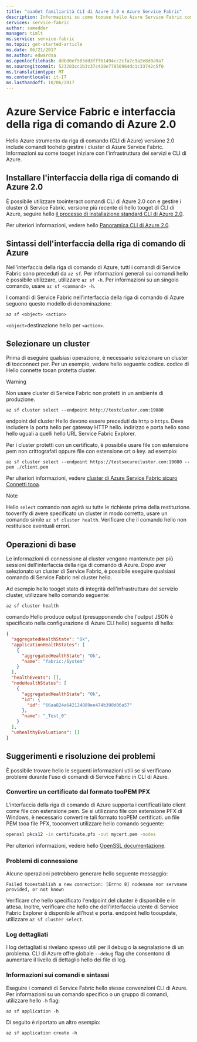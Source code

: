 ```yaml
---
title: "aaaGet familiarità CLI di Azure 2.0 e Azure Service Fabric"
description: Informazioni su come toouse hello Azure Service Fabric comandi modulo CLI di Azure, versione 2.0. Informazioni su come tooconnect tooa cluster e come toomanage applicazioni.
services: service-fabric
author: samedder
manager: timlt
ms.service: service-fabric
ms.topic: get-started-article
ms.date: 06/21/2017
ms.author: edwardsa
ms.openlocfilehash: ddbd0ef503dd3fff61494cc2cfa7c9a2e8d0a9a7
ms.sourcegitcommit: 523283cc1b3c37c428e77850964dc1c33742c5f0
ms.translationtype: MT
ms.contentlocale: it-IT
ms.lasthandoff: 10/06/2017
---
```

# <a name="azure-service-fabric-and-azure-cli-20"></a>Azure Service Fabric e interfaccia della riga di comando di Azure 2.0

Hello Azure strumento da riga di comando (CLI di Azure) versione 2.0 include comandi toohelp gestire i cluster di Azure Service Fabric. Informazioni su come tooget iniziare con l'infrastruttura dei servizi e CLI di Azure.

## <a name="install-azure-cli-20"></a>Installare l'interfaccia della riga di comando di Azure 2.0

È possibile utilizzare toointeract comandi CLI di Azure 2.0 con e gestire i cluster di Service Fabric. versione più recente di hello tooget di CLI di Azure, seguire hello [il processo di installazione standard CLI di Azure 2.0](https://docs.microsoft.com/en-us/cli/azure/install-azure-cli).

Per ulteriori informazioni, vedere hello [Panoramica CLI di Azure 2.0](https://docs.microsoft.com/en-us/cli/azure/overview).

## <a name="azure-cli-syntax"></a>Sintassi dell'interfaccia della riga di comando di Azure

Nell'interfaccia della riga di comando di Azure, tutti i comandi di Service Fabric sono preceduti da `az sf`. Per informazioni generali sui comandi hello è possibile utilizzare, utilizzare `az sf -h`. Per informazioni su un singolo comando, usare `az sf <command> -h`.

I comandi di Service Fabric nell'interfaccia della riga di comando di Azure seguono questo modello di denominazione:

```azurecli
az sf <object> <action>
```

`<object>`destinazione hello per `<action>`.

## <a name="select-a-cluster"></a>Selezionare un cluster

Prima di eseguire qualsiasi operazione, è necessario selezionare un cluster di tooconnect per. Per un esempio, vedere hello seguente codice. codice di Hello connette tooan protetta cluster.

> [!WARNING]
> Non usare cluster di Service Fabric non protetti in un ambiente di produzione.

```azurecli
az sf cluster select --endpoint http://testcluster.com:19080
```

endpoint del cluster Hello devono essere preceduti da `http` o `https`. Deve includere la porta hello per gateway HTTP hello. indirizzo e porta hello sono hello uguali a quelli hello URL Service Fabric Explorer.

Per i cluster protetti con un certificato, è possibile usare file con estensione pem non crittografati oppure file con estensione crt o key. ad esempio:

```azurecli
az sf cluster select --endpoint https://testsecurecluster.com:19080 --pem ./client.pem
```

Per ulteriori informazioni, vedere [cluster di Azure Service Fabric sicuro Connetti tooa](service-fabric-connect-to-secure-cluster.md).

> [!NOTE]
> Hello `select` comando non agirà su tutte le richieste prima della restituzione. tooverify di avere specificato un cluster in modo corretto, usare un comando simile `az sf cluster health`. Verificare che il comando hello non restituisce eventuali errori.

## <a name="basic-operations"></a>Operazioni di base

Le informazioni di connessione al cluster vengono mantenute per più sessioni dell'interfaccia della riga di comando di Azure. Dopo aver selezionato un cluster di Service Fabric, è possibile eseguire qualsiasi comando di Service Fabric nel cluster hello.

Ad esempio hello tooget stato di integrità dell'infrastruttura del servizio cluster, utilizzare hello comando seguente:

```azurecli
az sf cluster health
```

comando Hello produce output (presupponendo che l'output JSON è specificato nella configurazione di Azure CLI hello) seguente di hello:

```json
{
  "aggregatedHealthState": "Ok",
  "applicationHealthStates": [
    {
      "aggregatedHealthState": "Ok",
      "name": "fabric:/System"
    }
  ],
  "healthEvents": [],
  "nodeHealthStates": [
    {
      "aggregatedHealthState": "Ok",
      "id": {
        "id": "66aa824a642124089ee474b398d06a57"
      },
      "name": "_Test_0"
    }
  ],
  "unhealthyEvaluations": []
}
```

## <a name="tips-and-troubleshooting"></a>Suggerimenti e risoluzione dei problemi

È possibile trovare hello le seguenti informazioni utili se si verificano problemi durante l'uso di comandi di Service Fabric in CLI di Azure.

### <a name="convert-a-certificate-from-pfx-toopem-format"></a>Convertire un certificato dal formato tooPEM PFX

L'interfaccia della riga di comando di Azure supporta i certificati lato client come file con estensione pem. Se si utilizzano file con estensione PFX di Windows, è necessario convertire tali formato tooPEM certificati. un file PEM tooa file PFX, tooconvert utilizzare hello comando seguente:

```bash
openssl pkcs12 -in certificate.pfx -out mycert.pem -nodes
```

Per ulteriori informazioni, vedere hello [OpenSSL documentazione](https://www.openssl.org/docs/).

### <a name="connection-issues"></a>Problemi di connessione

Alcune operazioni potrebbero generare hello seguente messaggio:

`Failed tooestablish a new connection: [Errno 8] nodename nor servname provided, or not known`

Verificare che hello specificato l'endpoint del cluster è disponibile e in attesa. Inoltre, verificare che hello che dell'interfaccia utente di Service Fabric Explorer è disponibile all'host e porta. endpoint hello tooupdate, utilizzare `az sf cluster select`.

### <a name="detailed-logs"></a>Log dettagliati

I log dettagliati si rivelano spesso utili per il debug o la segnalazione di un problema. CLI di Azure offre globale `--debug` flag che consentono di aumentare il livello di dettaglio hello dei file di log.

### <a name="command-help-and-syntax"></a>Informazioni sui comandi e sintassi

Eseguire i comandi di Service Fabric hello stesse convenzioni CLI di Azure. Per informazioni su un comando specifico o un gruppo di comandi, utilizzare hello `-h` flag:

```azurecli
az sf application -h
```

Di seguito è riportato un altro esempio:

```azurecli
az sf application create -h
```
